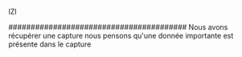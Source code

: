 IZI

########################################
Nous avons récupérer une capture nous pensons qu'une donnée
importante est présente dans le capture 
